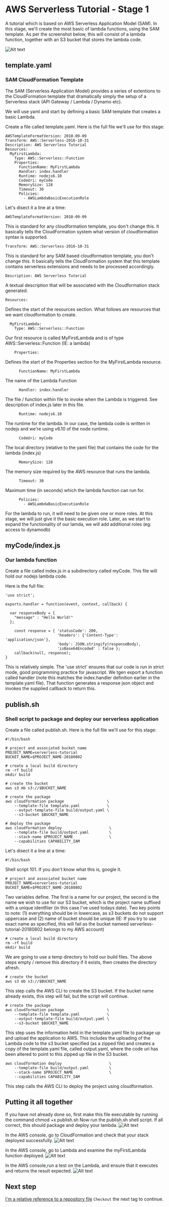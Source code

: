 # AWS Serverless Tutorial - Stage 1

A tutorial which is based on AWS Serverless Application Model (SAM).
In this stage, we'll create the most basic of lambda functions, using the SAM template.
As per the screenshot below, this will consist of a lambda function, together with an S3 bucket that stores the lambda code.


![Alt text](documentation/stage1.png?raw=true "Stage 1")

## template.yaml     
### SAM CloudFormation Template 

The SAM (Serverless Application Model) provides a series of extentions to the CloudFormation template that dramatically simply the setup of a Serverless stack (API Gateway / Lambda / Dynamo etc).

We will use yaml and start by defining a basic SAM template that creates a basic Lambda.

Create a file called template.yaml. Here is the full file we'll use for this stage:
```
AWSTemplateFormatVersion: 2010-09-09
Transform: AWS::Serverless-2016-10-31
Description: AWS Serverless Tutorial
Resources:
  MyFirstLambda:
    Type: AWS::Serverless::Function
    Properties:
      FunctionName: MyFirstLambda
      Handler: index.handler
      Runtime: nodejs6.10
      CodeUri: myCode 
      MemorySize: 128 
      Timeout: 30
      Policies:
        - AWSLambdaBasicExecutionRole
```
Let's disect it a line at a time:
```
AWSTemplateFormatVersion: 2010-09-09
```
This is standard for any cloudformation template, you don't change this. It basically tells the CloudFormation system what version of cloudformation syntax is supported. 

```
Transform: AWS::Serverless-2016-10-31
```
This is standard for any SAM based cloudformation template, you don't change this. It basically tells the CloudFormation system that this template contains serverless extensions and needs to be processed accordingly.

```
Description: AWS Serverless Tutorial
```
A textual description that will be associated with the Cloudformation stack generated.


```
Resources:
```
Defines the start of the resources section. What follows are resources that we want cloudformation to create.

```
  MyFirstLambda:
    Type: AWS::Serverless::Function
```
Our first resource is called MyFirstLambda and is of type AWS::Serverless::Function (IE: a lambda)

```
    Properties:
```
Defines the start of the Properties section for the MyFirstLambda resource.

```
      FunctionName: MyFirstLambda
```
The name of the Lambda Function

```
      Handler: index.handler
```
The file / function within file to invoke when the Lambda is triggered. See description of index.js later in this file.

```
      Runtime: nodejs6.10
```
The runtime for the lambda. In our case, the lambda code is written in nodejs and we're using v6.10 of the node runtime.

```
      CodeUri: myCode
```
The local directory (relative to the yaml file) that contains the code for the lambda (index.js)

```
      MemorySize: 128
```
The memory size required by the AWS resource that runs the lambda.

```
      Timeout: 30
```
Maximum time (in seconds) which the lambda function can run for. 

```
      Policies:
        - AWSLambdaBasicExecutionRole
```
For the lambda to run, it will need to be given one or more roles. At this stage, we will just give it
the basic execution role. Later, as we start to expand the functionality of our lamda, we will add additional roles (eg: access to dynamodb)


## myCode/index.js    
### Our lambda function
Create a file called index.js in a subdirectory called myCode. This file will hold our nodejs lambda code.

Here is the full file:
```
'use strict';

exports.handler = function(event, context, callback) {

  var responseBody = {
    "message" : "Hello World!"
  };

    const response = { 'statusCode': 200, 
                       'headers': {'Content-Type': 'application/json'},
                       'body': JSON.stringify(responseBody),
                       'isBase64Encoded' : false };
    callback(null, response);
}
```

This is relatively simple. The 'use strict' ensures that our code is run in strict mode, good programming practice for javascript. We tgen export a function called handler (note this matches the index.handler definition earlier in the template.yaml file). That function generates a response json object and invokes the supplied callback to return this.

## publish.sh    
### Shell script to package and deploy our serverless application
Create a file called publish.sh. Here is the full file we'll use for this stage:
```
#!/bin/bash

# project and associated bucket name
PROJECT_NAME=serverless-tutorial
BUCKET_NAME=$PROJECT_NAME-20180802

# create a local build directory
rm -rf build
mkdir build

# create the bucket
aws s3 mb s3://$BUCKET_NAME 

# create the package
aws cloudformation package                   \
    --template-file template.yaml            \
    --output-template-file build/output.yaml \
    --s3-bucket $BUCKET_NAME                      

# deploy the package
aws cloudformation deploy                     \
    --template-file build/output.yaml         \
    --stack-name $PROJECT_NAME                \
    --capabilities CAPABILITY_IAM             

```
Let's disect it a line at a time:

```
#!/bin/bash
```
Shell script 101. If you don't know what this is, google it.

```
# project and associated bucket name
PROJECT_NAME=serverless-tutorial
BUCKET_NAME=$PROJECT_NAME-20180802
```
Two variables define. The first is a name for our project, the second is the name we wish to use for our S3 bucket, which is the project name suffixed with a unique identfiier (in this case I've used todays date). Two key points to note: (1) everything should be in lowercase, as s3 buckets do not support uppercase and (2) name of bucket should be unique (IE: If you try to use exact name as specified, this will fail as the bucket nameed serverless-tutorial-20180802 belongs to my AWS account)

```
# create a local build directory
rm -rf build
mkdir build
```
We are going to use a temp directory to hold our build files. The above steps empty / remove this directory if it exists, then creates the directory afresh.

```
# create the bucket
aws s3 mb s3://$BUCKET_NAME 
```
This step calls the AWS CLI to create the S3 bucket. If the bucket name already exists, this step will fail, but the script will continue.

```
# create the package
aws cloudformation package                   \
    --template-file template.yaml            \
    --output-template-file build/output.yaml \
    --s3-bucket $BUCKET_NAME                 
```
This step uses the information held in the template.yaml file to package up and upload the application to AWS. This includes the uploading of the Lambda code to the s3 bucket specified (as a zipped file) and creates a copy of the template.yaml file, called output.yaml, where the code uri has been altered to point to this zipped up file in the S3 bucket.


```
aws cloudformation deploy                     \
    --template-file build/output.yaml         \
    --stack-name $PROJECT_NAME                \
    --capabilities CAPABILITY_IAM                     
```
This step calls the AWS CLI to deploy the project using cloudformation.

## Putting it all together
If you have not already done so, first make this file executable by running the command chmod +x publish.sh 
Now run the publish.sh shell script. If all correct, this should package and deploy your lambda.
![Alt text](documentation/screenshot0.png?raw=true "Screenshot 0")

In the AWS console, go to CloudFormation and check that your stack deployed successfully.
![Alt text](documentation/screenshot1.png?raw=true "Screenshot 1")

In the AWS console, go to Lambda and examine the myFirstLambda function deployed.
![Alt text](documentation/screenshot2.png?raw=true "Screenshot 2")


In the AWS console,run a test on the Lambda, and ensure that it executes and returns the result expected.
![Alt text](documentation/screenshot4.png?raw=true "Screenshot 4")


## Next step
[I'm a relative reference to a repository file](../0 "Previous Step")
`Checkout` the next tag to continue.
